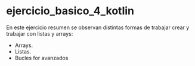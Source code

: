 # ejercicio_basico_4_kotlin

En este ejercicio resumen se observan distintas formas de trabajar crear y trabajar con listas y arrays:
- Arrays.
- Listas.
- Bucles for avanzados
